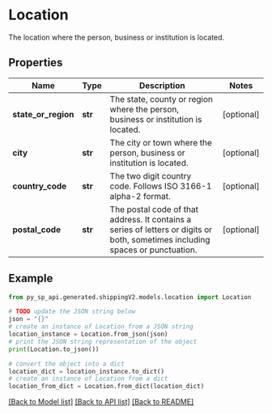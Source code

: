 # Location

The location where the person, business or institution is located.

## Properties

Name | Type | Description | Notes
------------ | ------------- | ------------- | -------------
**state_or_region** | **str** | The state, county or region where the person, business or institution is located. | [optional] 
**city** | **str** | The city or town where the person, business or institution is located. | [optional] 
**country_code** | **str** | The two digit country code. Follows ISO 3166-1 alpha-2 format. | [optional] 
**postal_code** | **str** | The postal code of that address. It contains a series of letters or digits or both, sometimes including spaces or punctuation. | [optional] 

## Example

```python
from py_sp_api.generated.shippingV2.models.location import Location

# TODO update the JSON string below
json = "{}"
# create an instance of Location from a JSON string
location_instance = Location.from_json(json)
# print the JSON string representation of the object
print(Location.to_json())

# convert the object into a dict
location_dict = location_instance.to_dict()
# create an instance of Location from a dict
location_from_dict = Location.from_dict(location_dict)
```
[[Back to Model list]](../README.md#documentation-for-models) [[Back to API list]](../README.md#documentation-for-api-endpoints) [[Back to README]](../README.md)


